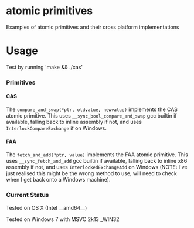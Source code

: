 atomic primitives
=================

Examples of atomic primitives and their cross platform implementations

# Usage

Test by running 'make && ./cas'

### Primitives

#### CAS

The `compare_and_swap(*ptr, oldvalue, newvalue)` implements the CAS atomic primitive. This uses `__sync_bool_compare_and_swap` gcc builtin if available, falling back to inline assembly if not, and uses `InterlockCompareExchange` if on Windows.

#### FAA

The `fetch_and_add(*ptr, value)` implements the FAA atomic primitive. This uses `__sync_fetch_and_add` gcc builtin if available, falling back to inline x86 assembly if not, and uses `InterlockedExchangeAdd` on Windows (NOTE: I've just realised this might be the wrong method to use, will need to check when I get back onto a Windows machine).

### Current Status

Tested on OS X (Intel \_\_amd64\_\_)

Tested on Windows 7 with MSVC 2k13 _WIN32
